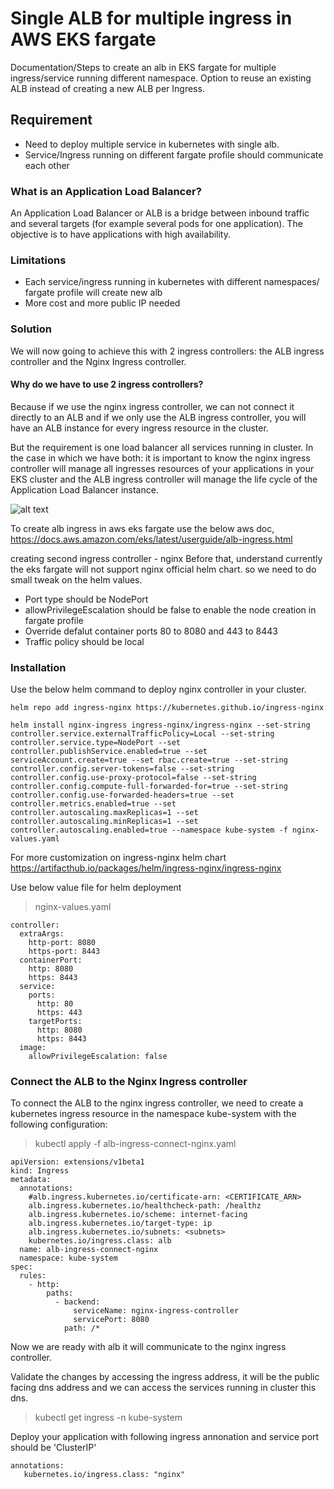 # Single ALB for multiple ingress in AWS EKS fargate 

Documentation/Steps to create an alb in EKS fargate for multiple ingress/service running different namespace. Option to reuse an existing ALB instead of creating a new ALB per Ingress.

## Requirement 
- Need to deploy multiple service in kubernetes with single alb. 
- Service/Ingress running on different fargate profile should communicate each other

### What is an Application Load Balancer?
An Application Load Balancer or ALB is a bridge between inbound traffic and several targets (for example several pods for one application). The objective is to have applications with high availability.


### Limitations

  - Each service/ingress running in kubernetes with different namespaces/ fargate profile will create new alb
  - More cost and more public IP needed

### Solution
 We will now going to achieve this with 2 ingress controllers: the ALB ingress controller and the Nginx Ingress controller. 
 #### Why do we have to use 2 ingress controllers? 
 Because if we use the nginx ingress controller, we can not connect it directly to an ALB and if we only use the ALB ingress controller, you will have an ALB instance for every ingress resource in the cluster. 
 
But the requirement is one load balancer all services running in cluster. In the case in which we have both: it is important to know the nginx ingress controller will manage all ingresses resources of your applications in your EKS cluster and the ALB ingress controller will manage the life cycle of the Application Load Balancer instance.

![alt text](https://github.com/rajeshwrn/alb-nginx-controller/blob/master/alb-nginx_ingress.png?raw=true "alb-architecture")

To create alb ingress in aws eks fargate use the below aws doc,
https://docs.aws.amazon.com/eks/latest/userguide/alb-ingress.html

creating second ingress controller - nginx
Before that, understand currently the eks fargate will not support nginx official helm chart. so we need to do small tweak on the helm values.

- Port type should be NodePort
- allowPrivilegeEscalation should be false to enable the node creation in fargate profile
- Override defalut container ports 80 to 8080 and 443 to 8443
- Traffic policy should be local

### Installation

Use the below helm command to deploy nginx controller in your cluster.

```
helm repo add ingress-nginx https://kubernetes.github.io/ingress-nginx
```

```
helm install nginx-ingress ingress-nginx/ingress-nginx --set-string controller.service.externalTrafficPolicy=Local --set-string controller.service.type=NodePort --set controller.publishService.enabled=true --set serviceAccount.create=true --set rbac.create=true --set-string controller.config.server-tokens=false --set-string controller.config.use-proxy-protocol=false --set-string controller.config.compute-full-forwarded-for=true --set-string controller.config.use-forwarded-headers=true --set controller.metrics.enabled=true --set controller.autoscaling.maxReplicas=1 --set controller.autoscaling.minReplicas=1 --set controller.autoscaling.enabled=true --namespace kube-system -f nginx-values.yaml 
```

For more customization on ingress-nginx helm chart 
https://artifacthub.io/packages/helm/ingress-nginx/ingress-nginx

Use below value file for helm deployment
> nginx-values.yaml 

```
controller: 
  extraArgs: 
    http-port: 8080 
    https-port: 8443 
  containerPort: 
    http: 8080 
    https: 8443 
  service: 
    ports: 
      http: 80 
      https: 443 
    targetPorts: 
      http: 8080 
      https: 8443 
  image: 
    allowPrivilegeEscalation: false
```

### Connect the ALB to the Nginx Ingress controller

To connect the ALB to the nginx ingress controller, we need to create a kubernetes ingress resource in the namespace kube-system with the following configuration:

> kubectl apply -f alb-ingress-connect-nginx.yaml 

```
apiVersion: extensions/v1beta1 
kind: Ingress 
metadata: 
  annotations: 
    #alb.ingress.kubernetes.io/certificate-arn: <CERTIFICATE_ARN> 
    alb.ingress.kubernetes.io/healthcheck-path: /healthz 
    alb.ingress.kubernetes.io/scheme: internet-facing 
    alb.ingress.kubernetes.io/target-type: ip 
    alb.ingress.kubernetes.io/subnets: <subnets> 
    kubernetes.io/ingress.class: alb  
  name: alb-ingress-connect-nginx 
  namespace: kube-system 
spec: 
  rules: 
    - http: 
        paths: 
          - backend: 
              serviceName: nginx-ingress-controller 
              servicePort: 8080 
            path: /* 
```

Now we are ready with alb it will communicate to the nginx ingress controller.

Validate the changes by accessing the ingress address, it will be the public facing dns address and we can access the services running in cluster this dns.
> kubectl get ingress -n kube-system



Deploy your application with following ingress annonation and service port should be 'ClusterIP'
 ```
 annotations:
    kubernetes.io/ingress.class: "nginx"
```

